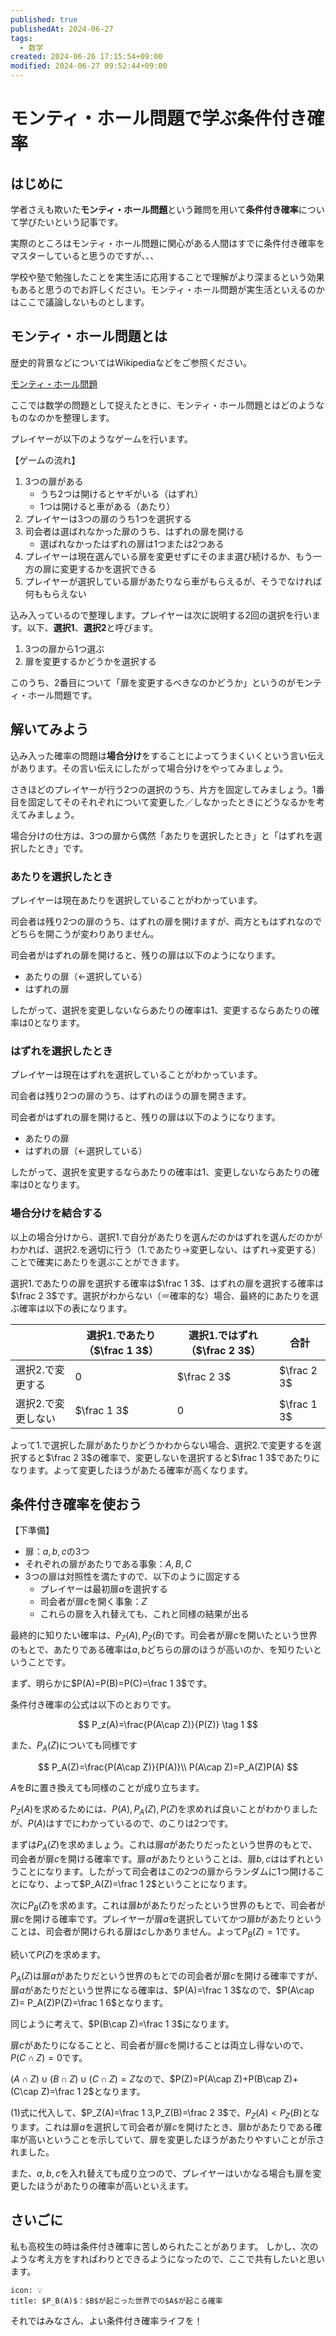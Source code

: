 ```yaml
---
published: true
publishedAt: 2024-06-27
tags:
  - 数学
created: 2024-06-26 17:15:54+09:00
modified: 2024-06-27 09:52:44+09:00
---
```


# モンティ・ホール問題で学ぶ条件付き確率

## はじめに

学者さえも欺いた**モンティ・ホール問題**という難問を用いて**条件付き確率**について学びたいという記事です。

実際のところはモンティ・ホール問題に関心がある人間はすでに条件付き確率をマスターしていると思うのですが、、、

学校や塾で勉強したことを実生活に応用することで理解がより深まるという効果もあると思うのでお許しください。モンティ・ホール問題が実生活といえるのかはここで議論しないものとします。

## モンティ・ホール問題とは

歴史的背景などについてはWikipediaなどをご参照ください。

[モンティ・ホール問題](https://ja.wikipedia.org/wiki/モンティ・ホール問題)

ここでは数学の問題として捉えたときに、モンティ・ホール問題とはどのようなものなのかを整理します。

プレイヤーが以下のようなゲームを行います。

【ゲームの流れ】

1. 3つの扉がある
    - うち2つは開けるとヤギがいる（はずれ）
    - 1つは開けると車がある（あたり）
2. プレイヤーは3つの扉のうち1つを選択する
3. 司会者は選ばれなかった扉のうち、はずれの扉を開ける
    - 選ばれなかったはずれの扉は1つまたは2つある
4. プレイヤーは現在選んでいる扉を変更せずにそのまま選び続けるか、もう一方の扉に変更するかを選択できる
5. プレイヤーが選択している扉があたりなら車がもらえるが、そうでなければ何ももらえない

込み入っているので整理します。プレイヤーは次に説明する2回の選択を行います。以下、**選択1**、**選択2**と呼びます。

1. 3つの扉から1つ選ぶ
2. 扉を変更するかどうかを選択する

このうち、2番目について「扉を変更するべきなのかどうか」というのがモンティ・ホール問題です。

## 解いてみよう

込み入った確率の問題は**場合分け**をすることによってうまくいくという言い伝えがあります。その言い伝えにしたがって場合分けをやってみましょう。

さきほどのプレイヤーが行う2つの選択のうち、片方を固定してみましょう。1番目を固定してそのそれぞれについて変更した／しなかったときにどうなるかを考えてみましょう。

場合分けの仕方は、3つの扉から偶然「あたりを選択したとき」と「はずれを選択したとき」です。

### あたりを選択したとき

プレイヤーは現在あたりを選択していることがわかっています。

司会者は残り2つの扉のうち、はずれの扉を開けますが、両方ともはずれなのでどちらを開こうが変わりありません。

司会者がはずれの扉を開けると、残りの扉は以下のようになります。

- あたりの扉（←選択している）
- はずれの扉

したがって、選択を変更しないならあたりの確率は1、変更するならあたりの確率は0となります。

### はずれを選択したとき

プレイヤーは現在はずれを選択していることがわかっています。

司会者は残り2つの扉のうち、はずれのほうの扉を開きます。

司会者がはずれの扉を開けると、残りの扉は以下のようになります。

- あたりの扉
- はずれの扉（←選択している）

したがって、選択を変更するならあたりの確率は1、変更しないならあたりの確率は0となります。

### 場合分けを結合する

以上の場合分けから、選択1.で自分があたりを選んだのかはずれを選んだのかがわかれば、選択2.を適切に行う（1.であたり→変更しない、はずれ→変更する）ことで確実にあたりを選ぶことができます。

選択1.であたりの扉を選択する確率は$\frac 1 3$、はずれの扉を選択する確率は$\frac 2 3$です。選択がわからない（＝確率的な）場合、最終的にあたりを選ぶ確率は以下の表になります。

|  | 選択1.であたり（$\frac 1 3$） | 選択1.ではずれ（$\frac 2 3$） | 合計 |
| --- | --- | --- | --- |
| 選択2.で変更する | $0$ | $\frac 2 3$ | $\frac 2 3$ |
| 選択2.で変更しない | $\frac 1 3$ | $0$ | $\frac 1 3$ |

よって1.で選択した扉があたりかどうかわからない場合、選択2.で変更するを選択すると$\frac 2 3$の確率で、変更しないを選択すると$\frac 1 3$であたりになります。よって変更したほうがあたる確率が高くなります。

## 条件付き確率を使おう

【下準備】

- 扉：$a,b,c$の3つ
- それぞれの扉があたりである事象：$A,B,C$
- 3つの扉は対照性を満たすので、以下のように固定する
    - プレイヤーは最初扉$a$を選択する
    - 司会者が扉$c$を開く事象：$Z$
    - これらの扉を入れ替えても、これと同様の結果が出る

最終的に知りたい確率は、$P_Z(A),P_Z(B)$です。司会者が扉$c$を開いたという世界のもとで、あたりである確率は$a,b$どちらの扉のほうが高いのか、を知りたいということです。

まず、明らかに$P(A)=P(B)=P(C)=\frac 1 3$です。

条件付き確率の公式は以下のとおりです。

$$
P_z(A)=\frac{P(A\cap Z)}{P(Z)} \tag 1
$$

また、$P_A(Z)$についても同様です

$$
P_A(Z)=\frac{P(A\cap Z)}{P(A)}\\
P(A\cap Z)=P_A(Z)P(A)
$$

$A$を$B$に置き換えても同様のことが成り立ちます。

$P_Z(A)$を求めるためには、$P(A),P_A(Z),P(Z)$を求めれば良いことがわかりましたが、$P(A)$はすでにわかっているので、のこりは2つです。

まずは$P_A(Z)$を求めましょう。これは扉$a$があたりだったという世界のもとで、司会者が扉$c$を開ける確率です。扉$a$があたりということは、扉$b,c$ははずれということになります。したがって司会者はこの2つの扉からランダムに1つ開けることになり、よって$P_A(Z)=\frac 1 2$ということになります。

次に$P_B(Z)$を求めます。これは扉$b$があたりだったという世界のもとで、司会者が扉$c$を開ける確率です。プレイヤーが扉$a$を選択していてかつ扉$b$があたりということは、司会者が開けられる扉は$c$しかありません。よって$P_B(Z)=1$です。

続いて$P(Z)$を求めます。

$P_A(Z)$は扉$a$があたりだという世界のもとでの司会者が扉$c$を開ける確率ですが、扉$a$があたりだという世界になる確率は、$P(A)=\frac 1 3$なので、$P(A\cap Z)= P_A(Z)P(Z)=\frac 1 6$となります。

同じように考えて、$P(B\cap Z)=\frac 1 3$になります。

扉$c$があたりになることと、司会者が扉$c$を開けることは両立し得ないので、$P(C\cap Z)=0$です。

$(A\cap Z)\cup(B\cap Z)\cup(C\cap Z)=Z$なので、$P(Z)=P(A\cap Z)+P(B\cap Z)+(C\cap Z)=\frac 1 2$となります。

(1)式に代入して、$P_Z(A)=\frac 1 3,P_Z(B)=\frac 2 3$で、$P_Z(A)<P_Z(B)$となります。これは扉$a$を選択して司会者が扉$c$を開けたとき、扉$b$があたりである確率が高いということを示していて、扉を変更したほうがあたりやすいことが示されました。

また、$a,b,c$を入れ替えても成り立つので、プレイヤーはいかなる場合も扉を変更したほうがあたりの確率が高いといえます。

## さいごに

私も高校生の時は条件付き確率に苦しめられたことがあります。
しかし、次のような考え方をすればわりとできるようになったので、ここで共有したいと思います。

```callout
icon: 💡
title: $P_B(A)$：$B$が起こった世界での$A$が起こる確率
```

それではみなさん、よい条件付き確率ライフを！
